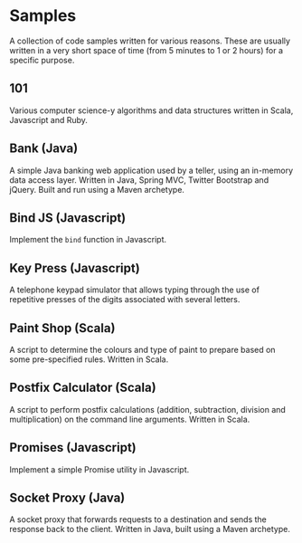 # Samples

A collection of code samples written for various reasons. These are usually written in a very short space of time (from 5 minutes to 1 or 2 hours) for a specific purpose.

## 101

Various computer science-y algorithms and data structures written in Scala, Javascript and Ruby.

## Bank (Java)

A simple Java banking web application used by a teller, using an in-memory data access layer. Written in Java, Spring MVC, Twitter Bootstrap and jQuery. Built and run using a Maven archetype.

## Bind JS (Javascript)

Implement the `bind` function in Javascript.

## Key Press (Javascript)

A telephone keypad simulator that allows typing through the use of repetitive presses of the digits associated with several letters.

## Paint Shop (Scala)

A script to determine the colours and type of paint to prepare based on some pre-specified rules. Written in Scala.

## Postfix Calculator (Scala)

A script to perform postfix calculations (addition, subtraction, division and multiplication) on the command line arguments. Written in Scala.

## Promises (Javascript)

Implement a simple Promise utility in Javascript.

## Socket Proxy (Java)

A socket proxy that forwards requests to a destination and sends the response back to the client. Written in Java, built using a Maven archetype.

